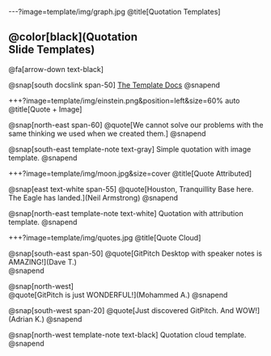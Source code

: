 ---?image=template/img/graph.jpg
@title[Quotation Templates]

## @color[black](Quotation<br>Slide Templates)

@fa[arrow-down text-black]

@snap[south docslink span-50]
[The Template Docs](https://gitpitch.com/docs/the-template)
@snapend


+++?image=template/img/einstein.png&position=left&size=60% auto
@title[Quote + Image]

@snap[north-east span-60]
@quote[We cannot solve our problems with the same thinking we used when we created them.]
@snapend

@snap[south-east template-note text-gray]
Simple quotation with image template.
@snapend

+++?image=template/img/moon.jpg&size=cover
@title[Quote Attributed]

@snap[east text-white span-55]
@quote[Houston, Tranquillity Base here. The Eagle has landed.](Neil Armstrong)
@snapend

@snap[north-east template-note text-white]
Quotation with attribution template.
@snapend

+++?image=template/img/quotes.jpg
@title[Quote Cloud]

@snap[south-east span-50]
@quote[GitPitch Desktop with speaker notes is AMAZING!](Dave T.)
<br>
@snapend

@snap[north-west]
<br>
@quote[GitPitch is just WONDERFUL!](Mohammed A.)
@snapend

@snap[south-west span-20]
@quote[Just discovered GitPitch. And WOW!](Adrian K.)
@snapend

@snap[north-west template-note text-black]
Quotation cloud template.
@snapend
